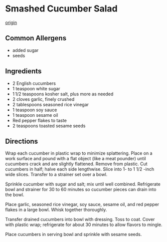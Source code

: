 # Smashed Cucumber Salad
[origin](https://www.allrecipes.com/recipe/258377/smashed-cucumber-salad/)

## Common Allergens
* added sugar
* seeds

## Ingredients
* 2 English cucumbers
* 1 teaspoon white sugar
* 1 1/2 teaspoons kosher salt, plus more as needed
* 2 cloves garlic, finely crushed
* 2 tablespoons seasoned rice vinegar
* 1 teaspoon soy sauce
* 1 teaspoon sesame oil
* Red pepper flakes to taste
* 2 teaspoons toasted sesame seeds

## Directions
Wrap each cucumber in plastic wrap to minimize splattering. Place on a work surface and pound with a flat object (like a meat pounder) until cucumbers crack and are slightly flattened. Remove from plastic. Cut cucumbers in half; halve each side lengthwise. Slice into 1- to 1 1/2 -inch wide slices. Transfer to a strainer set over a bowl.

Sprinkle cucumber with sugar and salt; mix until well combined. Refrigerate bowl and strainer for 30 to 60 minutes so cucumber pieces can drain into the bowl.

Place garlic, seasoned rice vinegar, soy sauce, sesame oil, and red pepper flakes in a large bowl. Whisk together thoroughly.

Transfer drained cucumbers into bowl with dressing. Toss to coat. Cover with plastic wrap; refrigerate for about 30 minutes to allow flavors to mingle.

Place cucumbers in serving bowl and sprinkle with sesame seeds.